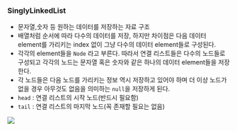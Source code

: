 ### SinglyLinkedList

- 문자열,숫자 등 원하는 데이터를 저장하는 자료 구조
- 배열처럼 순서에 따라 다수의 데이터를 저장, 하지만 차이점은 다음 데이터 element를 가리키는 index 없이 그냥 다수의 데이터 element들로 구성된다.
- 각각의 element들을 `Node` 라고 부른다. 따라서 연결 리스트들은 다수의 노드들로 구성되고 각각의 노드는 문자열 혹은 숫자와 같은 하나의 데이터 element들을 저장한다.
- 각 노드들은 다음 노드를 가리키는 정보 역시 저장하고 있어야 하며 더 이상 노드가 없을 경우 아무것도 없음을 의미하는 `null`을 저장하게 된다.
- `head` : 연결 리스트의 시작 노드(반드시 필요함)
- `tail` : 연결 리스트의 마지막 노드(꼭 존재할 필요는 없음)

![](https://velog.velcdn.com/images/gktmd652/post/934a2c4a-0313-43e9-8c2e-43a8a35e0078/image.png)
